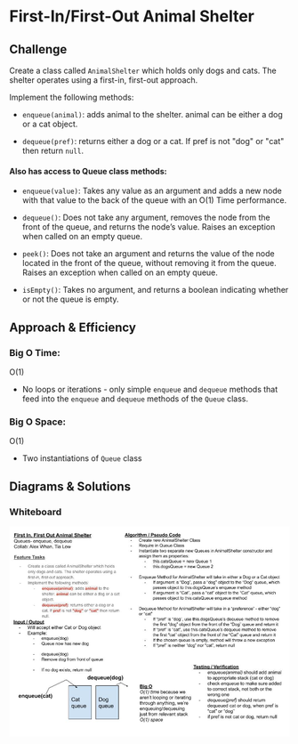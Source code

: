 # First-In/First-Out Animal Shelter

## Challenge

Create a class called `AnimalShelter` which holds only dogs and cats. The shelter operates using a first-in, first-out approach.

Implement the following methods:

- `enqueue(animal)`: adds animal to the shelter. animal can be either a dog or a cat object.

- `dequeue(pref)`: returns either a dog or a cat. If pref is not "dog" or "cat" then return `null`.

#### Also has access to Queue class methods:

- `enqueue(value)`: Takes any value as an argument and adds a new node with that value to the back of the queue with an O(1) Time performance.

- `dequeue()`: Does not take any argument, removes the node from the front of the queue, and returns the node’s value. Raises an exception when called on an empty queue.

- `peek()`: Does not take an argument and returns the value of the node located in the front of the queue, without removing it from the queue. Raises an exception when called on an empty queue.

- `isEmpty()`: Takes no argument, and returns a boolean indicating whether or not the queue is empty.

## Approach & Efficiency

### Big O Time:

O(1)

- No loops or iterations - only simple `enqueue` and `dequeue` methods that feed into the `enqueue` and `dequeue` methods of the `Queue` class.

### Big O Space:

O(1)

- Two instantiations of `Queue` class

## Diagrams & Solutions

### Whiteboard

![FIFO Animal Shelter Whiteboard](./fifo-animal-shelter-whiteboard.jpg)